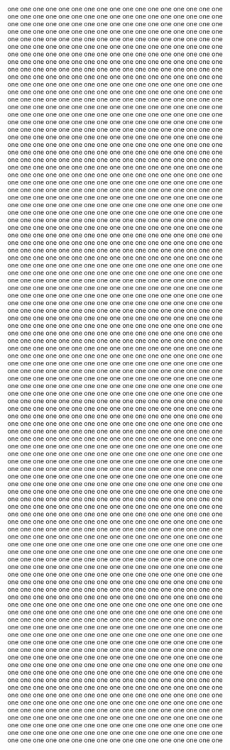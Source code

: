 one one one one one one one one one one one one one one one one one one one one one one one one one one one one one one one one one one one one one one one one one one one one one one one one one one one one one one one one one one one one one one one one one one one one one one one one one one one one one one one one one one one one one one one one one one one one one one one one one one one one one one one one one one one one one one one one one one one one one one one one one one one one one one one one one one one one one one one one one one one one one one one one one one one one one one one one one one one one one one one one one one one one one one one one one one one one one one one one one one one one one one one one one one one one one one one one one one one one one one one one one one one one one one one one one one one one one one one one one one one one one one one one one one one one one one one one one one one one one one one one one one one one one one one one one one one one one one one one one one one one one one one one one one one one one one one one one one one one one one one one one one one one one one one one one one one one one one one one one one one one one one one one one one one one one one one one one one one one one one one one one one one one one one one one one one one one one one one one one one one one one one one one one one one one one one one one one one one one one one one one one one one one one one one one one one one one one one one one one one one one one one one one one one one one one one one one one one one one one one one one one one one one one one one one one one one one one one one one one one one one one one one one one one one one one one one one one one one one one one one one one one one one one one one one one one one one one one one one one one one one one one one one one one one one one one one one one one one one one one one one one one one one one one one one one one one one one one one one one one one one one one one one one one one one one one one one one one one one one one one one one one one one one one one one one one one one one one one one one one one one one one one one one one one one one one one one one one one one one one one one one one one one one one one one one one one one one one one one one one one one one one one one one one one one one one one one one one one one one one one one one one one one one one one one one one one one one one one one one one one one one one one one one one one one one one one one one one one one one one one one one one one one one one one one one one one one one one one one one one one one one one one one one one one one one one one one one one one one one one one one one one one one one one one one one one one one one one one one one one one one one one one one one one one one one one one one one one one one one one one one one one one one one one one one one one one one one one one one one one one one one one one one one one one one one one one one one one one one one one one one one one one one one one one one one one one one one one one one one one one one one one one one one one one one one one one one one one one one one one one one one one one one one one one one one one one one one one one one one one one one one one one one one one one one one one one one one one one one one one one one one one one one one one one one one one one one one one one one one one one one one one one one one one one one one one one one one one one one one one one one one one one one one one one one one one one one one one one one one one one one one one one one one one one one one one one one one one one one one one one one one one one one one one one one one one one one one one one one one one one one one one one one one one one one one one one one one one one one one one one one one one one one one one one one one one one one one one one one one one one one one one one one one one one one one one one one one one one one one one one one one one one one one one one one one one one one one one one one one one one one one one one one one one one one one one one one one one one one one one one one one one one one one one one one one one one one one one one one one one one one one one one one one one one one one one one one one one one one one one one one one one one one one one one one one one one one one one one one one one one one one one one one one one one one one one one one one one one one one one one one one one one one one one one one one one one one one one one one one one one one one one one one one one one one one one one one one one one one one one one one one one one one one one one one one one one one one one one one one one one one one one one one one one one one one one one one one one one one one one one one one one one one one one one one one one one one one one one one one one one one one one one one one one one one one one one one one one one one one one one one one one one one one one one one one one one one one one one one one one one one one one one one one one one one one one one one one one one one one one one one one one one one one one one one one one one one one one one one one one one one one one one one one one one one one one one one one one one one one one one one one one one one one one one one one one one one one one one one one one one one one one one one one one one one one one one one one one one one one one one one one one one one one one one one one one one one one one one one one one one one one one one one one one one one one one one one one one one one one one one one one one one one one one one one one one one one one one one one one one one one one one one one one one one one one one one one one one one one one one one one one one one one one one one one one one one one one one one one one one one one one one one one one one one one one one one one one one one one one one one one one one one one one one one one one one one one one one one one one one one one one one one one one one one one one one one one one one one one one one one one one one one one one one one one one one one one one one one one one one one one one one one one one one one one one one one one one one one one one one one one one one one one one one one one one one one one one one one one one one one one one one one one one one one one one one one one one one one one one one one one one one one one one one one one one one one one one one one one one one one one one one one one one one one one one one one one one one one one one one one one one one one one one one one one one one one one one one one one one one one one one one one one one one 
